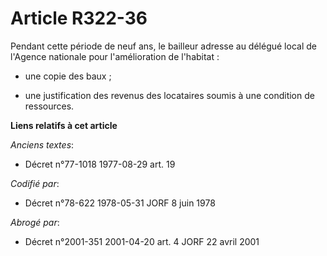 # Article R322-36

Pendant cette période de neuf ans, le bailleur adresse au délégué local de l'Agence nationale pour l'amélioration de
l'habitat :

- une copie des baux ;

- une justification des revenus des locataires soumis à une condition de ressources.

**Liens relatifs à cet article**

_Anciens textes_:

  - Décret n°77-1018 1977-08-29 art. 19

_Codifié par_:

  - Décret n°78-622 1978-05-31 JORF 8 juin 1978

_Abrogé par_:

  - Décret n°2001-351 2001-04-20 art. 4 JORF 22 avril 2001
